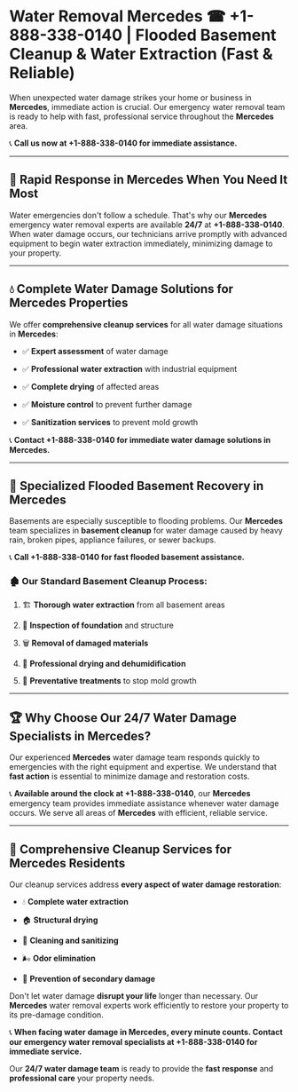 # Water Removal Mercedes ☎ +1-888-338-0140 | Flooded Basement Cleanup & Water Extraction (Fast & Reliable)

When unexpected water damage strikes your home or business in **Mercedes**, immediate action is crucial. Our emergency water removal team is ready to help with fast, professional service throughout the **Mercedes** area. 

📞 **Call us now at +1-888-338-0140 for immediate assistance.**
---
## 🚀 Rapid Response in Mercedes When You Need It Most
Water emergencies don't follow a schedule. That's why our **Mercedes** emergency water removal experts are available **24/7** at **+1-888-338-0140**. When water damage occurs, our technicians arrive promptly with advanced equipment to begin water extraction immediately, minimizing damage to your property.
---
## 💧 Complete Water Damage Solutions for Mercedes Properties
We offer **comprehensive cleanup services** for all water damage situations in **Mercedes**:
- ✅ **Expert assessment** of water damage  
- ✅ **Professional water extraction** with industrial equipment  
- ✅ **Complete drying** of affected areas  
- ✅ **Moisture control** to prevent further damage  
- ✅ **Sanitization services** to prevent mold growth  
📞 **Contact +1-888-338-0140 for immediate water damage solutions in Mercedes.**
---
## 🌊 Specialized Flooded Basement Recovery in Mercedes
Basements are especially susceptible to flooding problems. Our **Mercedes** team specializes in **basement cleanup** for water damage caused by heavy rain, broken pipes, appliance failures, or sewer backups. 
📞 **Call +1-888-338-0140 for fast flooded basement assistance.**
### 🏚️ Our Standard Basement Cleanup Process:
1. 🏗️ **Thorough water extraction** from all basement areas  
2. 🔎 **Inspection of foundation** and structure  
3. 🗑️ **Removal of damaged materials**  
4. 💨 **Professional drying and dehumidification**  
5. 🚫 **Preventative treatments** to stop mold growth  
---
## 🏆 Why Choose Our 24/7 Water Damage Specialists in Mercedes?
Our experienced **Mercedes** water damage team responds quickly to emergencies with the right equipment and expertise. We understand that **fast action** is essential to minimize damage and restoration costs.
📞 **Available around the clock at +1-888-338-0140**, our **Mercedes** emergency team provides immediate assistance whenever water damage occurs. We serve all areas of **Mercedes** with efficient, reliable service.
---
## 🧹 Comprehensive Cleanup Services for Mercedes Residents
Our cleanup services address **every aspect of water damage restoration**:
- 💧 **Complete water extraction**  
- 🏠 **Structural drying**  
- 🧼 **Cleaning and sanitizing**  
- 🌬️ **Odor elimination**  
- 🚫 **Prevention of secondary damage**  
Don't let water damage **disrupt your life** longer than necessary. Our **Mercedes** water removal experts work efficiently to restore your property to its pre-damage condition.
📞 **When facing water damage in Mercedes, every minute counts. Contact our emergency water removal specialists at +1-888-338-0140 for immediate service.**
Our **24/7 water damage team** is ready to provide the **fast response** and **professional care** your property needs.
